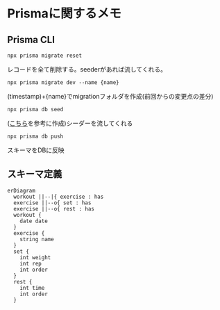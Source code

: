 # Prismaに関するメモ
## Prisma CLI
```
npx prisma migrate reset
```
レコードを全て削除する。seederがあれば流してくれる。

```
npx prisma migrate dev --name {name}
```
(timestamp)+{name}でmigrationフォルダを作成(前回からの変更点の差分)

```
npx prisma db seed
```
([こちら](https://www.prisma.io/docs/orm/prisma-migrate/workflows/seeding)を参考に作成)シーダーを流してくれる

```
npx prisma db push
```
スキーマをDBに反映

## スキーマ定義

```mermaid
erDiagram
  workout ||--|{ exercise : has
  exercise ||--o{ set : has
  exercise ||--o{ rest : has
  workout {
    date date
  }
  exercise {
    string name
  }
  set {
    int weight
    int rep
    int order
  }
  rest {
    int time
    int order
  }
```

